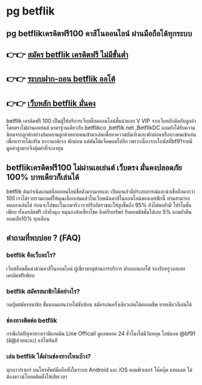 # pg betflik
## pg betflikเครดิตฟรี100 คาสิโนออนไลน์ ผ่านมือถือได้ทุกระบบ

## 👉👉 [สมัคร betflik เครดิตฟรี ไม่มีขั้นต่ำ](https://betflix91.com/register) 
## 👉👉 [ระบบฝาก-ถอน betflik ออโต้](https://betflix91.com)
## 👉👉 [เว็บหลัก betflik มั่นคง](https://betflix91.com)

betflik เครดิตฟรี 100 เป็นผู้ให้บริการเว็บสล็อตออนไลน์ชั้นนำแบบ V VIP จากเว็บหลักดีลกับลูกค้าโดยตรงไม่ผ่านเอเย่นต์ มาตรฐานเดียวกับ betflikco ,betflik.net ,BetflikDC แถมยังได้รับความนิยมจากลูกค้าอย่างล้นหลามลูกค้าหลายคนเข้ามาเล่นเพื่อหาความบันเทิงและพักผ่อนหรือบางคนเข้าเล่นเพื่อหารายได้เสริม หางานอดิเรก พักผ่อน แต่ดันได้แจ็คพอตไปอีก เพราะเนื่องจากโบนัสที่bf91จ่ายมีมูลค่าสูงมากจึงคุ้มค่าที่จะลงทุน
## betflikเครดิตฟรี100 ไม่ผ่านเอเย่นต์ เว็บตรง มั่นคงปลอดภัย 100% บาทเดียวก็เล่นได้
betflik ต้นกำเนิดเกมสล็อตออนไลน์ชื่อดังมากมายและ เปิดมาแล้วมีประสบการณ์และน่าเชื่อถือมากว่า 10ปี เราได้รวบรวมเกมส์ให้คุณเลือกเล่นแล้วในเว็บพนันคาสิโนออนไลน์ของเบทฟิกนี้ ท่านสามารถทดลองเล่นได้ ก่อนจะไปชนะในเกมจริง เราปรับอัตราชนะให้สูงขึ้นถึง 95% ยังไม่พอยังมี โปรโมชั่นเพียบ ทั้งเครดิตฟรี เป่ายิ้งฉุบ หมุนกงล้อเสี่ยงโชค ลิงค์รับทรัพย์ รับคอมมิชชั่นไปเลย 5% แถมยังคืนยอดเสีย10% ทุกเดือน

## คำถามที่พบบ่อย ? (FAQ)
### betflik คือเว็บอะไร?
เว็บสล็อตชั้นนำด้านคาสิโนออนไลน์ ผู้เชี่ยวชาญด้านการบริการ ฝากถอนออโต้ รองรับทรูวอลเลท เครดิตฟรีเพียบ
### betflik สมัครสมาชิกได้อย่างไร?
กดปุ่มสมัครสมาชิก ขั้นตอนแสนง่ายไม่ซับซ้อน สมัครเล่นครั้งเดียวเล่นได้ตลอดชีพ บาทเดียวก็เล่นได้
### ช่องทางติดต่อ betflik
กรณีเกิดปัญหาทางเรามีแอดมิน Line Officail ดูแลตลอด 24 ชั่วโมงไม่มีวันหยุด ไลน์แอด @bf91 (มี@ด้วยนะคะ) แก้ไขทันที
### เล่น betflik ได้ผ่านช่องทางไหนบ้าง?
ทุกบาวร์เซอร์ บนโทรศัพท์มือถือทั้งในระบบ Android และ iOS คอมพิวเตอร์ โน๊ตบุ๊ค แทบเลต ไม่ต้องดาวน์โหลดติดตั้งให้เสียเวลา